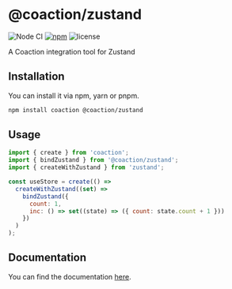 # @coaction/zustand

![Node CI](https://github.com/unadlib/coaction/workflows/Node%20CI/badge.svg)
[![npm](https://img.shields.io/npm/v/@coaction/zustand.svg)](https://www.npmjs.com/package/@coaction/zustand)
![license](https://img.shields.io/npm/l/@coaction/zustand)

A Coaction integration tool for Zustand

## Installation

You can install it via npm, yarn or pnpm.

```sh
npm install coaction @coaction/zustand
```

## Usage

```jsx
import { create } from 'coaction';
import { bindZustand } from '@coaction/zustand';
import { createWithZustand } from 'zustand';

const useStore = create(() =>
  createWithZustand((set) =>
    bindZustand({
      count: 1,
      inc: () => set((state) => ({ count: state.count + 1 }))
    })
  )
);
```

## Documentation

You can find the documentation [here](https://github.com/unadlib/coaction).

